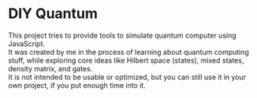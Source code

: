 # DIY Quantum
This project tries to provide tools to simulate quantum computer using JavaScript.  
It was created by me in the process of learning about quantum computing stuff, while exploring core ideas like Hilbert space (states), mixed states, density matrix, and gates.  
It is not intended to be usable or optimized, but you can still use it in your own project, if you put enough time into it.
